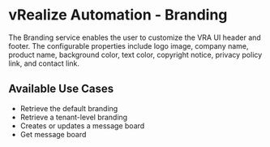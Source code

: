 # vRealize Automation - Branding

The Branding service enables the user to customize the VRA UI header and footer. The configurable properties include logo image, company name, product name, background color, text color, copyright notice, privacy policy link, and contact link.

## Available Use Cases

* Retrieve the default branding
* Retrieve a tenant-level branding
* Creates or updates a message board
* Get message board